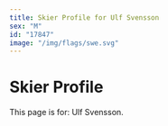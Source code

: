 ```yaml
---
title: Skier Profile for Ulf Svensson
sex: "M"
id: "17847"
image: "/img/flags/swe.svg" 
---
```


# Skier Profile

This page is for: Ulf Svensson.
    
